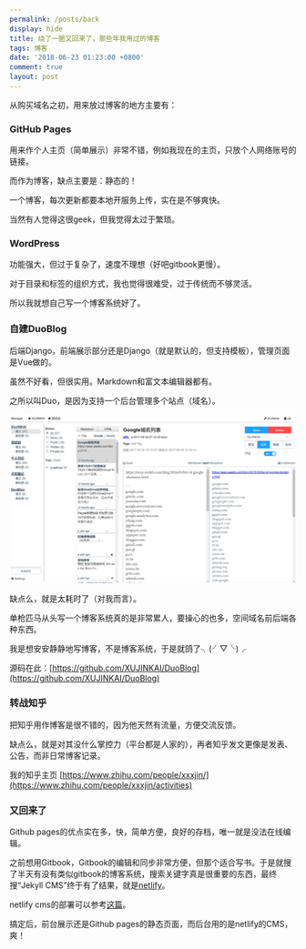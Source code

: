 ```yaml
---
permalink: /posts/back
display: hide
title: 绕了一圈又回来了，那些年我用过的博客
tags: 博客
date: '2018-06-23 01:23:00 +0800'
comment: true
layout: post
---
```

从购买域名之初，用来放过博客的地方主要有：

### GitHub Pages

用来作个人主页（简单展示）非常不错，例如我现在的主页，只放个人网络账号的链接。

而作为博客，缺点主要是：静态的！

一个博客，每次更新都要本地开服务上传，实在是不够爽快。

当然有人觉得这很geek，但我觉得太过于繁琐。

### WordPress

功能强大，但过于复杂了，速度不理想（好吧gitbook更慢）。

对于目录和标签的组织方式，我也觉得很难受，过于传统而不够灵活。

所以我就想自己写一个博客系统好了。

### 自建DuoBlog

后端Django，前端展示部分还是Django（就是默认的，但支持模板），管理页面是Vue做的。

虽然不好看，但很实用。Markdown和富文本编辑器都有。

之所以叫Duo，是因为支持一个后台管理多个站点（域名）。

![&#x540E;&#x53F0;&#x622A;&#x56FE;](https://raw.githubusercontent.com/XUJINKAI/DuoBlog/master/screenshots/admin.png)

  
缺点么，就是太耗时了（对我而言）。

单枪匹马从头写一个博客系统真的是非常累人，要操心的也多，空间域名前后端各种东西。

我是想安安静静地写博客，不是博客系统，于是就鸽了╮\(╯▽╰\)╭

源码在此：[https://github.com/XUJINKAI/DuoBlog](https://github.com/XUJINKAI/DuoBlog)

### 转战知乎

把知乎用作博客是很不错的，因为他天然有流量，方便交流反馈。

缺点么，就是对其没什么掌控力（平台都是人家的），再者知乎发文更像是发表、公告，而非日常博客记录。

我的知乎主页 [https://www.zhihu.com/people/xxxjin/](https://www.zhihu.com/people/xxxjin/activities)

### 又回来了

Github pages的优点实在多，快，简单方便，良好的存档，唯一就是没法在线编辑。

之前想用Gitbook，Gitbook的编辑和同步非常方便，但那个适合写书。于是就搜了半天有没有类似gitbook的博客系统，搜索关键字真是很重要的东西，最终搜“Jekyll CMS”终于有了结果，就是[netlify](https://app.netlify.com/)。

netlify cms的部署可以参考[这篇](/posts/netlify-as-github-pages-cms)。

搞定后，前台展示还是Github pages的静态页面，而后台用的是netlify的CMS，爽！
